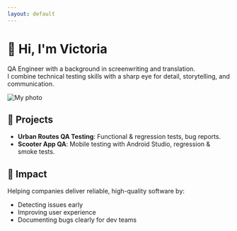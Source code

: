 ```yaml
---
layout: default
---
```


# 👋 Hi, I'm Victoria

QA Engineer with a background in screenwriting and translation.  
I combine technical testing skills with a sharp eye for detail, storytelling, and communication.

![My photo](/assets/img/headshot_circle.png)

## 🚀 Projects
- **Urban Routes QA Testing**: Functional & regression tests, bug reports.  
- **Scooter App QA**: Mobile testing with Android Studio, regression & smoke tests.  

## 🎯 Impact
Helping companies deliver reliable, high-quality software by:
- Detecting issues early
- Improving user experience
- Documenting bugs clearly for dev teams
